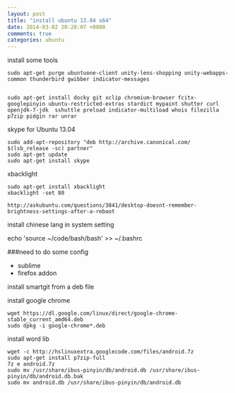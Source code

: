 ```yaml
---
layout: post
title: "install ubuntu 13.04 x64"
date: 2014-03-02 20:28:07 +0800
comments: true
categories: ubuntu
---
```



install some tools
```
sudo apt-get purge ubuntuone-client unity-lens-shopping unity-webapps-common thunderbird gwibber indicator-messages


sudo apt-get install docky git xclip chromium-browser fcitx-googlepinyin ubuntu-restricted-extras stardict mypaint shutter curl openjdk-7-jdk  sshuttle preload indicator-multiload whois filezilla p7zip pidgin rar unrar

```

skype for Ubuntu 13.04
```
sudo add-apt-repository "deb http://archive.canonical.com/ $(lsb_release -sc) partner"
sudo apt-get update 
sudo apt-get install skype
```

xbacklight
```
sudo apt-get install xbacklight
xbacklight -set 80

http://askubuntu.com/questions/3841/desktop-doesnt-remember-brightness-settings-after-a-reboot
```

install chinese lang in system setting


echo 'source ~/code/bash/bash'  >> ~/.bashrc 


###need to do some config
- sublime 
- firefox addon

install smartgit from a deb file


install google chrome
```
wget https://dl.google.com/linux/direct/google-chrome-stable_current_amd64.deb
sudo dpkg -i google-chrome*.deb
```


install word lib
```
wget -c http://hslinuxextra.googlecode.com/files/android.7z
sudo apt-get install p7zip-full
7z e android.7z
sudo mv /usr/share/ibus-pinyin/db/android.db /usr/share/ibus-pinyin/db/android.db.bak
sudo mv android.db /usr/share/ibus-pinyin/db/android.db
```
